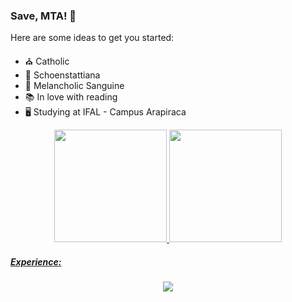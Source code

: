 ### Save, MTA! 👑

<!--
**nataliadosorriso/nataliadosorriso** is a ✨ _special_ ✨ repository because its `README.md` (this file) appears on your GitHub profile.
-->

Here are some ideas to get you started:

- ⛪ Catholic 
- 💛 Schoenstattiana
- 💖 Melancholic Sanguine
- 📚 In love with reading
- 🖥️ Studying at IFAL - Campus Arapiraca

<div align="center">
  <a href="https://github.com/nataliadosorriso">
  <img height="180em" src="https://github-readme-stats.vercel.app/api?username=nataliadosorriso&show_icons=true&theme=monokai&include_all_commits=true&count_private=true"/>
  <img height="180em" src="https://github-readme-stats.vercel.app/api/top-langs/?username=nataliadosorriso&layout=compact&langs_count=7&theme=monokai"/>
</div>

<h5>Experience:</h5>
<p align="center">
  <a href="https://skillicons.dev">
    <img src="https://skillicons.dev/icons?i=git,github,vscode,androidstudio,c,java,js,nodejs,html,css,py,php,flutter,react,mysql,latex,linux,instagram,canva" />
  </a>
</p>
